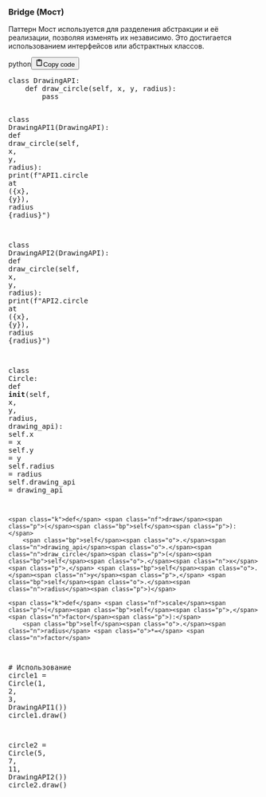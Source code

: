 <h3>Bridge (Мост)</h3>
<p>Паттерн Мост используется для разделения абстракции и её реализации, позволяя изменять их независимо.
Это достигается использованием интерфейсов или абстрактных классов.</p>
<div class="code_element"><div class="lang_line"><text>python</text><button class="copy_code_button" onclick="CopyCode(this)"><svg style="width: 1.2em;height: 1.2em;" aria-hidden="true" xmlns="http://www.w3.org/2000/svg" fill="none" viewBox="0 0 24 24"><path stroke="currentColor" stroke-linecap="round" stroke-linejoin="round" stroke-width="2" d="M15 4h3a1 1 0 0 1 1 1v15a1 1 0 0 1-1 1H6a1 1 0 0 1-1-1V5a1 1 0 0 1 1-1h3m0 3h6m-5-4v4h4V3h-4Z"/></svg><text>Copy code</text></button></div><div class="code"><div class="highlight"><pre><span></span><span class="k">class</span> <span class="nc">DrawingAPI</span><span class="p">:</span>
    <span class="k">def</span> <span class="nf">draw_circle</span><span class="p">(</span><span class="bp">self</span><span class="p">,</span> <span class="n">x</span><span class="p">,</span> <span class="n">y</span><span class="p">,</span> <span class="n">radius</span><span class="p">):</span>
        <span class="k">pass</span>

<span class="k">class</span> <span class="nc">DrawingAPI1</span><span class="p">(</span><span class="n">DrawingAPI</span><span class="p">):</span>
    <span class="k">def</span> <span class="nf">draw_circle</span><span class="p">(</span><span class="bp">self</span><span class="p">,</span> <span class="n">x</span><span class="p">,</span> <span class="n">y</span><span class="p">,</span> <span class="n">radius</span><span class="p">):</span>
        <span class="nb">print</span><span class="p">(</span><span class="sa">f</span><span class="s2">&quot;API1.circle at (</span><span class="si">{</span><span class="n">x</span><span class="si">}</span><span class="s2">, </span><span class="si">{</span><span class="n">y</span><span class="si">}</span><span class="s2">), radius </span><span class="si">{</span><span class="n">radius</span><span class="si">}</span><span class="s2">&quot;</span><span class="p">)</span>

<span class="k">class</span> <span class="nc">DrawingAPI2</span><span class="p">(</span><span class="n">DrawingAPI</span><span class="p">):</span>
    <span class="k">def</span> <span class="nf">draw_circle</span><span class="p">(</span><span class="bp">self</span><span class="p">,</span> <span class="n">x</span><span class="p">,</span> <span class="n">y</span><span class="p">,</span> <span class="n">radius</span><span class="p">):</span>
        <span class="nb">print</span><span class="p">(</span><span class="sa">f</span><span class="s2">&quot;API2.circle at (</span><span class="si">{</span><span class="n">x</span><span class="si">}</span><span class="s2">, </span><span class="si">{</span><span class="n">y</span><span class="si">}</span><span class="s2">), radius </span><span class="si">{</span><span class="n">radius</span><span class="si">}</span><span class="s2">&quot;</span><span class="p">)</span>

<span class="k">class</span> <span class="nc">Circle</span><span class="p">:</span>
    <span class="k">def</span> <span class="fm">__init__</span><span class="p">(</span><span class="bp">self</span><span class="p">,</span> <span class="n">x</span><span class="p">,</span> <span class="n">y</span><span class="p">,</span> <span class="n">radius</span><span class="p">,</span> <span class="n">drawing_api</span><span class="p">):</span>
        <span class="bp">self</span><span class="o">.</span><span class="n">x</span> <span class="o">=</span> <span class="n">x</span>
        <span class="bp">self</span><span class="o">.</span><span class="n">y</span> <span class="o">=</span> <span class="n">y</span>
        <span class="bp">self</span><span class="o">.</span><span class="n">radius</span> <span class="o">=</span> <span class="n">radius</span>
        <span class="bp">self</span><span class="o">.</span><span class="n">drawing_api</span> <span class="o">=</span> <span class="n">drawing_api</span>

    <span class="k">def</span> <span class="nf">draw</span><span class="p">(</span><span class="bp">self</span><span class="p">):</span>
        <span class="bp">self</span><span class="o">.</span><span class="n">drawing_api</span><span class="o">.</span><span class="n">draw_circle</span><span class="p">(</span><span class="bp">self</span><span class="o">.</span><span class="n">x</span><span class="p">,</span> <span class="bp">self</span><span class="o">.</span><span class="n">y</span><span class="p">,</span> <span class="bp">self</span><span class="o">.</span><span class="n">radius</span><span class="p">)</span>

    <span class="k">def</span> <span class="nf">scale</span><span class="p">(</span><span class="bp">self</span><span class="p">,</span> <span class="n">factor</span><span class="p">):</span>
        <span class="bp">self</span><span class="o">.</span><span class="n">radius</span> <span class="o">*=</span> <span class="n">factor</span>

<span class="c1"># Использование</span>
<span class="n">circle1</span> <span class="o">=</span> <span class="n">Circle</span><span class="p">(</span><span class="mi">1</span><span class="p">,</span> <span class="mi">2</span><span class="p">,</span> <span class="mi">3</span><span class="p">,</span> <span class="n">DrawingAPI1</span><span class="p">())</span>
<span class="n">circle1</span><span class="o">.</span><span class="n">draw</span><span class="p">()</span>

<span class="n">circle2</span> <span class="o">=</span> <span class="n">Circle</span><span class="p">(</span><span class="mi">5</span><span class="p">,</span> <span class="mi">7</span><span class="p">,</span> <span class="mi">11</span><span class="p">,</span> <span class="n">DrawingAPI2</span><span class="p">())</span>
<span class="n">circle2</span><span class="o">.</span><span class="n">draw</span><span class="p">()</span>
</pre></div></div></div>